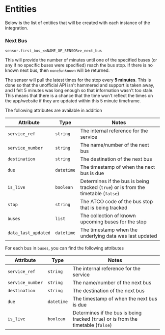 # Entities

Below is the list of entities that will be created with each instance of the integration.

### Next Bus

`sensor.first_bus_<<NAME_OF_SENSOR>>_next_bus`

This will provide the number of minutes until one of the specified buses (or any if no specific buses were specified) reach the bus stop. If there is no known next bus, then `none`/`unknown` will be returned.

The sensor will pull the latest times for the stop every **5 minutes**. This is done so that the unofficial API isn't hammered and support is taken away, and I felt 5 minutes was long enough so that information wasn't too stale. This means that there is a chance that the time won't reflect the times on the app/website if they are updated within this 5 minute timeframe.

The following attributes are available in addition

| Attribute | Type | Notes |
|-----------|------|-------|
| `service_ref` | `string` | The internal reference for the service |
| `service_number` | `string` | The name/number of the next bus |
| `destination` | `string` | The destination of the next bus |
| `due` | `datetime` | The timestamp of when the next bus is due |
| `is_live` | `boolean` | Determines if the bus is being tracked (`true`) or is from the timetable (`false`) |
| `stop` | `string` | The ATCO code of the bus stop that is being tracked |
| `buses` | `list` | The collection of known upcoming buses for the stop |
| `data_last_updated` | `datetime` | The timestamp when the underlying data was last updated |

For each bus in `buses`, you can find the following attributes

| Attribute | Type | Notes |
|-----------|------|-------|
| `service_ref` | `string` | The internal reference for the service |
| `service_number` | `string` | The name/number of the next bus |
| `destination` | `string` | The destination of the next bus |
| `due` | `datetime` | The timestamp of when the next bus is due |
| `is_live` | `boolean` | Determines if the bus is being tracked (`true`) or is from the timetable (`false`) |